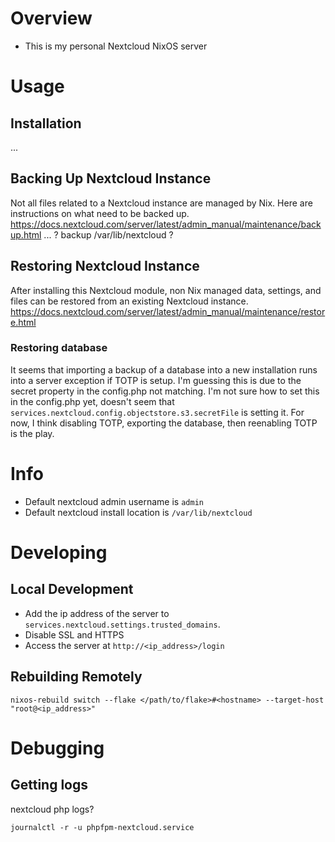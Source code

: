 # Overview
- This is my personal Nextcloud NixOS server

# Usage
## Installation
...
## Backing Up Nextcloud Instance
Not all files related to a Nextcloud instance are managed by Nix.  Here are instructions on what need to be backed up.
https://docs.nextcloud.com/server/latest/admin_manual/maintenance/backup.html
...
? backup /var/lib/nextcloud ?
## Restoring Nextcloud Instance
After installing this Nextcloud module, non Nix managed data, settings, and files can be restored from an existing Nextcloud instance.
https://docs.nextcloud.com/server/latest/admin_manual/maintenance/restore.html

### Restoring database
It seems that importing a backup of a database into a new installation runs into a server exception if TOTP is setup.  I'm guessing this is due to the secret property in the config.php not matching.
I'm not sure how to set this in the config.php yet, doesn't seem that `services.nextcloud.config.objectstore.s3.secretFile` is setting it.
For now, I think disabling TOTP, exporting the database, then reenabling TOTP is the play.

# Info
- Default nextcloud admin username is `admin`
- Default nextcloud install location is `/var/lib/nextcloud`

# Developing
## Local Development
- Add the ip address of the server to `services.nextcloud.settings.trusted_domains`.
- Disable SSL and HTTPS
- Access the server at `http://<ip_address>/login`

## Rebuilding Remotely
`nixos-rebuild switch --flake </path/to/flake>#<hostname> --target-host "root@<ip_address>"`

# Debugging
## Getting logs
nextcloud php logs?
```
journalctl -r -u phpfpm-nextcloud.service
```
